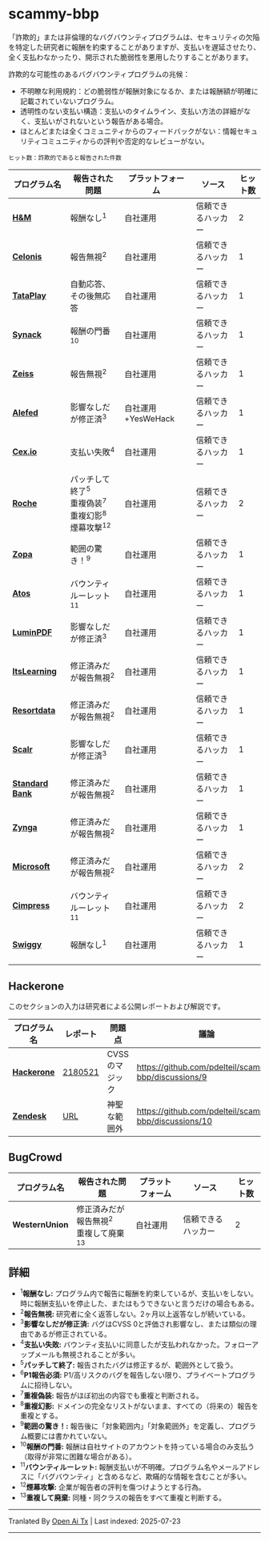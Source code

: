﻿
# scammy-bbp
「詐欺的」または非倫理的なバグバウンティプログラムは、セキュリティの欠陥を特定した研究者に報酬を約束することがありますが、支払いを遅延させたり、全く支払わなかったり、開示された脆弱性を悪用したりすることがあります。

詐欺的な可能性のあるバグバウンティプログラムの兆候：

- 不明瞭な利用規約：どの脆弱性が報酬対象になるか、または報酬額が明確に記載されていないプログラム。
- 透明性のない支払い構造：支払いのタイムライン、支払い方法の詳細がなく、支払いがされないという報告がある場合。
- ほとんどまたは全くコミュニティからのフィードバックがない：情報セキュリティコミュニティからの評判や否定的なレビューがない。

`ヒット数：詐欺的であると報告された件数`

| プログラム名              | 報告された問題                                        | プラットフォーム | ソース     | ヒット数
|---------------------------|-------------------------------------------------------|------------|----------------------| ------
| **[H&M](https://www.hm.com/security.txt)** | 報酬なし<sup>1</sup> | 自社運用|  信頼できるハッカー | 2
| **[Celonis](https://www.celonis.com/pdf/vulnerability-disclosure-program/)** | 報告無視<sup>2</sup> | 自社運用 |信頼できるハッカー        | 1
| **[TataPlay](https://www.tataplay.com/bug-bounty-hunter)** | 自動応答、その後無応答 | 自社運用| 信頼できるハッカー | 1
| **[Synack](https://synack.responsibledisclosure.com/hc/en-us)** | 報酬の門番<sup>10</sup>|自社運用 | 信頼できるハッカー | 1
| **[Zeiss](https://www.zeiss.com/disclosure-policy.pdf)**| 報告無視<sup>2</sup> | 自社運用 |信頼できるハッカー| 1
| **[Alefed](https://vdp.alefeducation.com/p/Vulnerability-Disclosure-Policy-and-Submission-Form)**| 影響なしだが修正済<sup>3</sup> |自社運用+YesWeHack|信頼できるハッカー | 1
| **[Cex.io](https://blog.cex.io/news/cex-io-bug-bounty-program-and-policy-22948)**| 支払い失敗<sup>4</sup> | 自社運用 | 信頼できるハッカー | 1 
| **[Roche](https://hackerone.com/roche?type=team)** | パッチして終了<sup>5</sup><br> 重複偽装<sup>7</sup><br>重複幻影<sup>8</sup><br>煙幕攻撃<sup>12</sup>|自社運用 | 信頼できるハッカー | 2
| **[Zopa](https://zopa.com/.well-known/security.txt)** | 範囲の驚き！<sup>9</sup> |自社運用 | 信頼できるハッカー | 1
| **[Atos](https://hackerone.com/atos?type=team)**| バウンティルーレット<sup>11</sup>|自社運用 | 信頼できるハッカー | 1
| **[LuminPDF](https://www.luminpdf.com/bug-bounty-program)** | 影響なしだが修正済<sup>3</sup>|自社運用 | 信頼できるハッカー | 1
| **[ItsLearning](https://itslearning.com/privacy-commitment/responsible-disclosure)** | 修正済みだが報告無視<sup>2</sup> | 自社運用 | 信頼できるハッカー | 1
| **[Resortdata](https://www.resortdata.com/about/responsible-disclosure/)** | 修正済みだが報告無視<sup>2</sup> | 自社運用 | 信頼できるハッカー | 1
| **[Scalr](https://www.scalr.com/system-description)** | 影響なしだが修正済<sup>3</sup> | 自社運用 | 信頼できるハッカー | 1
| **[Standard Bank](http://www.standardbank.co.za/)** | 修正済みだが報告無視<sup>2</sup> | 自社運用 | 信頼できるハッカー | 1
| **[Zynga](https://www.zynga.com/security/rdp)** | 修正済みだが報告無視<sup>2</sup> | 自社運用 | 信頼できるハッカー | 1
| **[Microsoft](https://www.microsoft.com/en-us/msrc/bounty)** | 修正済みだが報告無視<sup>2</sup> <br>  | 自社運用 | 信頼できるハッカー | 2
| **[Cimpress](https://cimpress.com/privacy-security/)** | バウンティルーレット<sup>11</sup> | 自社運用 | 信頼できるハッカー | 2
| **[Swiggy](https://www.swiggy.com/bug-bounty)** | 報酬なし<sup>1</sup> | 自社運用 | 信頼できるハッカー | 1


## Hackerone

このセクションの入力は研究者による公開レポートおよび解説です。

| プログラム名     | レポート       | 問題点 | 議論
|----------------|---------------|------------|---------------
| **[Hackerone]()**|[2180521](https://hackerone.com/reports/2180521)|CVSSのマジック| https://github.com/pdelteil/scammy-bbp/discussions/9
|**[Zendesk]()**| [URL](https://gist.github.com/hackermondev/68ec8ed145fcee49d2f5e2b9d2cf2e52)|神聖な範囲外| https://github.com/pdelteil/scammy-bbp/discussions/10

## BugCrowd

| プログラム名              | 報告された問題                                        | プラットフォーム | ソース     | ヒット数
|---------------------------|-------------------------------------------------------|------------|----------------------| ------
| **WesternUnion** | 修正済みだが報告無視<sup>2</sup> <br> 重複して廃棄<sup>13</sup>  | 自社運用 | 信頼できるハッカー | 2


## 詳細

- <sup>1</sup>**報酬なし:** プログラム内で報告に報酬を約束しているが、支払いをしない。時に報酬支払いを停止した、またはもうできないと言うだけの場合もある。
- <sup>2</sup>**報告無視:** 研究者に全く返答しない。2ヶ月以上返答なしが続いている。
- <sup>3</sup>**影響なしだが修正済:** バグはCVSS 0と評価され影響なし、または類似の理由であるが修正されている。  
- <sup>4</sup>**支払い失敗:** バウンティ支払いに同意したが支払われなかった。フォローアップメールも無視されることが多い。
- <sup>5</sup>**パッチして終了:** 報告されたバグは修正するが、範囲外として扱う。
- <sup>6</sup>**P1報告必須:** P1/高リスクのバグを報告しない限り、プライベートプログラムに招待しない。
- <sup>7</sup>**重複偽装:** 報告がほぼ初出の内容でも重複と判断される。
- <sup>8</sup>**重複幻影:** ドメインの完全なリストがないまま、すべての（将来の）報告を重複とする。
- <sup>9</sup>**範囲の驚き！:** 報告後に「対象範囲内」「対象範囲外」を定義し、プログラム概要には書かれていない。
- <sup>10</sup>**報酬の門番:** 報酬は自社サイトのアカウントを持っている場合のみ支払う（取得が非常に困難な場合がある）。
- <sup>11</sup>**バウンティルーレット:** 報酬支払いが不明確。プログラム名やメールアドレスに「バグバウンティ」と含めるなど、欺瞞的な情報を含むことが多い。
- <sup>12</sup>**煙幕攻撃:** 企業が報告者の評判を傷つけようとする行為。
- <sup>13</sup>**重複して廃棄:** 同種・同クラスの報告をすべて重複と判断する。




---

Tranlated By [Open Ai Tx](https://github.com/OpenAiTx/OpenAiTx) | Last indexed: 2025-07-23

---